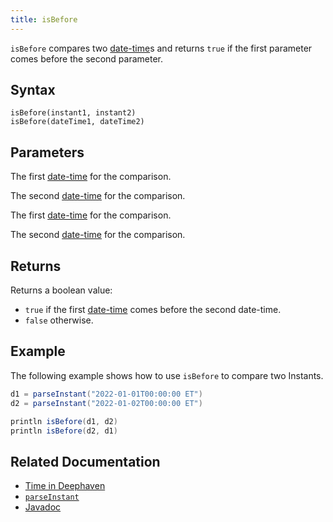 ```yaml
---
title: isBefore
---
```


`isBefore` compares two [date-time](../../query-language/types/date-time.md)s and returns `true` if the first parameter comes before the second parameter.

## Syntax

```
isBefore(instant1, instant2)
isBefore(dateTime1, dateTime2)
```

## Parameters

<ParamTable>
<Param name="instant1" type="Instant">

The first [date-time](../../query-language/types/date-time.md) for the comparison.

</Param>
<Param name="instant2" type="Instant">

The second [date-time](../../query-language/types/date-time.md) for the comparison.

</Param>
<Param name="dateTime1" type="ZonedDateTime">

The first [date-time](../../query-language/types/date-time.md) for the comparison.

</Param>
<Param name="dateTime2" type="dateTime2">

The second [date-time](../../query-language/types/date-time.md) for the comparison.

</Param>
</ParamTable>

## Returns

Returns a boolean value:

- `true` if the first [date-time](../../query-language/types/date-time.md) comes before the second date-time.
- `false` otherwise.

## Example

The following example shows how to use `isBefore` to compare two Instants.

```groovy order=:log
d1 = parseInstant("2022-01-01T00:00:00 ET")
d2 = parseInstant("2022-01-02T00:00:00 ET")

println isBefore(d1, d2)
println isBefore(d2, d1)
```

## Related Documentation

- [Time in Deephaven](../../../conceptual/time-in-deephaven.md)
- [`parseInstant`](./parseInstant.md)
- [Javadoc](https://deephaven.io/core/javadoc/io/deephaven/time/DateTimeUtils.html#isBefore(java.time.ZonedDateTime,java.time.ZonedDateTime))
